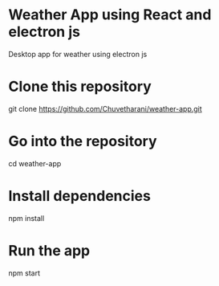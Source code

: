 # Weather App using React and electron js
Desktop app for weather using electron js
# Clone this repository
git clone https://github.com/Chuvetharani/weather-app.git
# Go into the repository
cd weather-app
# Install dependencies
npm install
# Run the app
npm start
